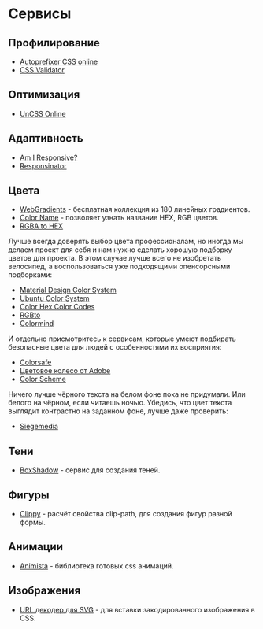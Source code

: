 # Сервисы

## Профилирование

- [Autoprefixer CSS online](https://autoprefixer.github.io/)
- [CSS Validator](https://jigsaw.w3.org/css-validator/)

## Оптимизация

- [UnCSS Online](https://uncss-online.com/)

## Адаптивность

- [Am I Responsive?](http://ami.responsivedesign.is/)
- [Responsinator](https://www.responsinator.com/)

## Цвета

- [WebGradients](https://webgradients.com/) - бесплатная коллекция из 180 линейных градиентов.
- [Color Name](https://colornamer.robertcooper.me/) - позволяет узнать название HEX, RGB цветов.
- [RGBA to HEX](https://rgbacolorpicker.com/rgba-to-hex)

Лучше всегда доверять выбор цвета профессионалам, но иногда мы делаем проект для себя и нам нужно сделать хорошую подборку цветов для проекта. В этом случае лучше всего не изобретать велосипед, а воспользоваться уже подходящими опенсорсными подборками:

- [Material Design Color System](https://material.io/design/color/the-color-system.html#color-theme-creation)
- [Ubuntu Color System](https://design.ubuntu.com/brand/colour-palette/)
- [Color Hex Color Codes](https://www.color-hex.com/)
- [RGBto](https://rgb.to/)
- [Colormind](http://colormind.io/)

И отдельно присмотритесь к сервисам, которые умеют подбирать безопасные цвета для людей с особенностями их восприятия:

- [Colorsafe](http://colorsafe.co/)
- [Цветовое колесо от Adobe](https://color.adobe.com/ru/create/color-wheel)
- [Color Scheme](https://colorscheme.ru/)

Ничего лучше чёрного текста на белом фоне пока не придумали. Или белого на чёрном, если читаешь ночью. Убедись, что цвет текста выглядит контрастно на заданном фоне, лучше даже проверить:

- [Siegemedia](https://www.siegemedia.com/contrast-ratio)

## Тени

- [BoxShadow](https://html-css-js.com/css/generator/box-shadow/) - сервис для создания теней.

## Фигуры

- [Clippy](https://bennettfeely.com/clippy/) - расчёт свойства clip-path, для создания фигур разной формы.

## Анимации

- [Animista](https://animista.net/) - библиотека готовых css анимаций.

## Изображения

- [URL декодер для SVG](https://yoksel.github.io/url-encoder/) - для вставки закодированного изображения в CSS.
